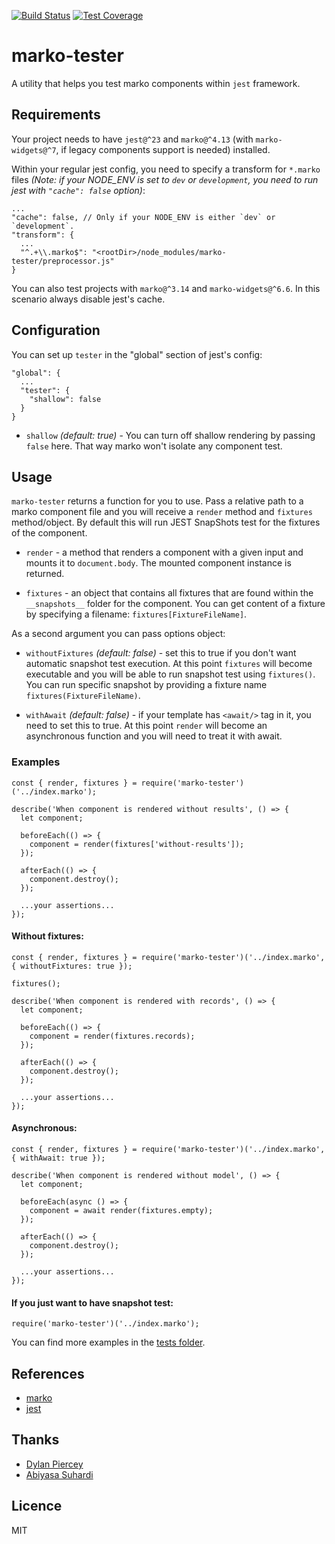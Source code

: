 [![Build Status](https://travis-ci.org/oxala/marko-tester.svg?branch=master)](https://travis-ci.org/oxala/marko-tester) [![Test Coverage](https://api.codeclimate.com/v1/badges/46c76b421392b0cdc6e1/test_coverage)](https://codeclimate.com/github/oxala/marko-tester/test_coverage)
# marko-tester
A utility that helps you test marko components within `jest` framework.

## Requirements
Your project needs to have `jest@^23` and `marko@^4.13` (with `marko-widgets@^7`, if legacy components support is needed) installed.

Within your regular jest config, you need to specify a transform for `*.marko` files _(Note: if your NODE_ENV is set to `dev` or `development`, you need to run jest with `"cache": false` option)_:

```
...
"cache": false, // Only if your NODE_ENV is either `dev` or `development`.
"transform": {
  ...
  "^.+\\.marko$": "<rootDir>/node_modules/marko-tester/preprocessor.js"
}
```

You can also test projects with `marko@^3.14` and `marko-widgets@^6.6`. In this scenario always disable jest's cache.

## Configuration
You can set up `tester` in the "global" section of jest's config:

```
"global": {
  ...
  "tester": {
    "shallow": false
  }
}
```

- `shallow` _(default: true)_ - You can turn off shallow rendering by passing `false` here. That way marko won't isolate any component test.

## Usage
`marko-tester` returns a function for you to use. Pass a relative path to a marko component file and you will receive a `render` method and `fixtures` method/object. By default this will run JEST SnapShots test for the fixtures of the component.

- `render` - a method that renders a component with a given input and mounts it to `document.body`. The mounted component instance is returned.

- `fixtures` - an object that contains all fixtures that are found within the `__snapshots__` folder for the component. You can get content of a fixture by specifying a filename: `fixtures[FixtureFileName]`.

As a second argument you can pass options object:

- `withoutFixtures` _(default: false)_ - set this to true if you don't want automatic snapshot test execution. At this point `fixtures` will become executable and you will be able to run snapshot test using `fixtures()`. You can run specific snapshot by providing a fixture name `fixtures(FixtureFileName)`.

- `withAwait` _(default: false)_ - if your template has `<await/>` tag in it, you need to set this to true. At this point `render` will become an asynchronous function and you will need to treat it with await.

### Examples

```
const { render, fixtures } = require('marko-tester')('../index.marko');

describe('When component is rendered without results', () => {
  let component;

  beforeEach(() => {
    component = render(fixtures['without-results']);
  });

  afterEach(() => {
    component.destroy();
  });

  ...your assertions...
});
```

#### Without fixtures:

```
const { render, fixtures } = require('marko-tester')('../index.marko', { withoutFixtures: true });

fixtures();

describe('When component is rendered with records', () => {
  let component;

  beforeEach(() => {
    component = render(fixtures.records);
  });

  afterEach(() => {
    component.destroy();
  });

  ...your assertions...
});
```

#### Asynchronous:

```
const { render, fixtures } = require('marko-tester')('../index.marko', { withAwait: true });

describe('When component is rendered without model', () => {
  let component;

  beforeEach(async () => {
    component = await render(fixtures.empty);
  });

  afterEach(() => {
    component.destroy();
  });

  ...your assertions...
});
```

#### If you just want to have snapshot test:

```
require('marko-tester')('../index.marko');
```

You can find more examples in the [tests folder](https://github.com/oxala/marko-tester/tree/master/tests).

## References
* [marko](http://markojs.com)
* [jest](https://jestjs.io)

## Thanks
* [Dylan Piercey](https://github.com/DylanPiercey)
* [Abiyasa Suhardi](https://github.com/abiyasa)

## Licence
MIT
